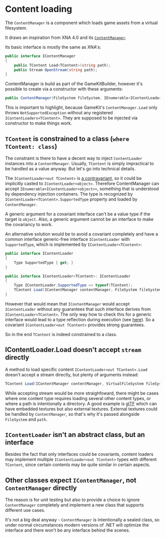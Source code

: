 # Content loading

The `ContentManager` is a component which loads game assets from a virtual filesystem.

It draws an inspiration from XNA 4.0 and its [`ContentManager`](https://learn.microsoft.com/en-us/previous-versions/windows/xna/bb195436(v=xnagamestudio.40)).

Its basic interface is mostly the same as XNA's:

```csharp
public interface IContentManager
{
    public TContent Load<TContent>(string path);
    public Stream OpenStream(string path);
}
```

ContentManager is build as part of the GameKitBuilder, however it's possible to create via a constructor with these arguments:

```csharp
public ContentManager(FileSystem fileSystem, IEnumerable<IContentLoader<object>> contentLoaders)
```

This is important to highlight, because GameKit's `ContentManager.Load` only throws `NotSupportedException` without any registered `IContentLoaders<TContent>`. They are supposed to be injected via constructor to make things work.

## `TContent` is constrained to a class (`where TContent: class`)

The constraint is there to have a decent way to inject `ContentLoader` instances into a `ContentManager`. Usually, `TContent` is simply impractical to be handled as a value anyway. But let's go into technical details.

The `IContentLoader<out TContent>` is [a contravariant](https://learn.microsoft.com/en-us/dotnet/csharp/programming-guide/concepts/covariance-contravariance/creating-variant-generic-interfaces), so it could be implicitly casted to `IContentLoader<object>`. Therefore ContentManager can accept `IEnumerable<IContentLoader<object>>`, something that is understood by dependency injection containers. The type is recognized by `IContentLoader<TContent>.SupportedType` property and loaded by `ContentManager`.

A generic argument for a covariant interface can't be a value type if the target is `object`. Also, a generic argument cannot be an interface to make the covariancy to work.

An alternative solution would be to avoid a covariant completely and have a common interface generic-free interface `IContentLoader` with `SupportedType`, which is implemented by `IContentLoader<TContent>`:

```csharp
public interface IContentLoader
{
    Type SupportedType { get; }
}

public interface IContentLoader<TContent>: IContentLoader
{
    Type IContentLoader.SupportedType => typeof(TContent);
    TContent Load(IContentManager contentManager, FileSystem fileSystem, string path);
}
```

However that would mean that `IContentManager` would accept `IContentLoader` without any guarantees that such interface derives from `IContentLoader<TContent>`. The only way how to check this for a generic interface would lead to a type reflection during execution (see [here](https://stackoverflow.com/a/18233467)). So a covariant `IContentLoader<out TContent>` provides strong guarantees.

So in the end `TContent` is indeed constrained to a class.

## IContentLoader<TContent>.Load doesn't accept `stream` directly

A method to load specific content `IContentLoader<out TContent>.Load` doesn't accept a stream directly, but plenty of arguments instead:

```csharp
TContent Load(IContentManager contentManager, VirtualFileSystem fileSystem, string path);
```

While accepting stream would be more straighfoward, there might be cases where one content type requires loading several other content types, or where a path is intentionally a directory. A good example is [glTF](https://en.wikipedia.org/wiki/GlTF) which can have embedded textures but also external textures. External textures could be handled by `ContentManager`, so that's why it's passed alongside `FileSystem` and `path`.

## `IContentLoader` isn't an abstract class, but an interface

Besides the fact that only interfaces could be covariants, content loaders may implement multiple `IContentLoader<out TContent>` types with different `TContent`, since certain contents may be quite similar in certain aspects.

## Other classes expect `IContentManager`, not `ContentManager` directly

The reason is for unit testing but also to provide a choice to ignore `ContentManager` completely and implement a new class that supports different use cases.

It's not a big deal anyway - `ContentManager` is intentionally a sealed class, so under normal circumstances modern versions of .NET will optimize the interface and there won't be any interface behind the scenes.
